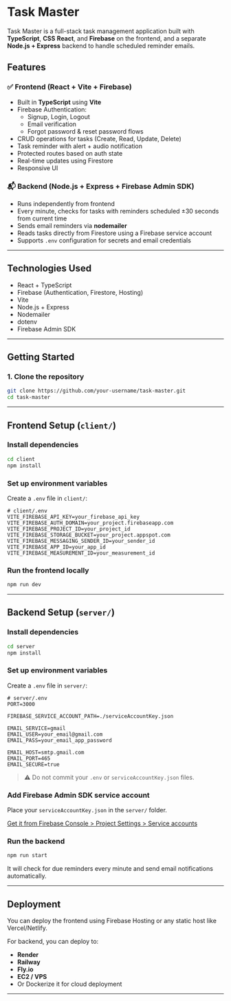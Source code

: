 # Task Master

Task Master is a full-stack task management application built with **TypeScript**, **CSS** **React**, and **Firebase** on the frontend, and a separate **Node.js + Express** backend to handle scheduled reminder emails.

## Features

### ✅ Frontend (React + Vite + Firebase)
- Built in **TypeScript** using **Vite**
- Firebase Authentication:
  - Signup, Login, Logout
  - Email verification
  - Forgot password & reset password flows
- CRUD operations for tasks (Create, Read, Update, Delete)
- Task reminder with alert + audio notification
- Protected routes based on auth state
- Real-time updates using Firestore
- Responsive UI

### 📬 Backend (Node.js + Express + Firebase Admin SDK)
- Runs independently from frontend
- Every minute, checks for tasks with reminders scheduled ±30 seconds from current time
- Sends email reminders via **nodemailer**
- Reads tasks directly from Firestore using a Firebase service account
- Supports `.env` configuration for secrets and email credentials

---

## Technologies Used

- React + TypeScript
- Firebase (Authentication, Firestore, Hosting)
- Vite
- Node.js + Express
- Nodemailer
- dotenv
- Firebase Admin SDK

---

## Getting Started

### 1. Clone the repository

```bash
git clone https://github.com/your-username/task-master.git
cd task-master
```

---

## Frontend Setup (`client/`)

### Install dependencies

```bash
cd client
npm install
```

### Set up environment variables

Create a `.env` file in `client/`:

```env
# client/.env
VITE_FIREBASE_API_KEY=your_firebase_api_key
VITE_FIREBASE_AUTH_DOMAIN=your_project.firebaseapp.com
VITE_FIREBASE_PROJECT_ID=your_project_id
VITE_FIREBASE_STORAGE_BUCKET=your_project.appspot.com
VITE_FIREBASE_MESSAGING_SENDER_ID=your_sender_id
VITE_FIREBASE_APP_ID=your_app_id
VITE_FIREBASE_MEASUREMENT_ID=your_measurement_id
```

### Run the frontend locally

```bash
npm run dev
```

---

## Backend Setup (`server/`)

### Install dependencies

```bash
cd server
npm install
```

### Set up environment variables

Create a `.env` file in `server/`:

```env
# server/.env
PORT=3000

FIREBASE_SERVICE_ACCOUNT_PATH=./serviceAccountKey.json

EMAIL_SERVICE=gmail
EMAIL_USER=your_email@gmail.com
EMAIL_PASS=your_email_app_password

EMAIL_HOST=smtp.gmail.com
EMAIL_PORT=465
EMAIL_SECURE=true
```

> ⚠️ Do not commit your `.env` or `serviceAccountKey.json` files.

### Add Firebase Admin SDK service account

Place your `serviceAccountKey.json` in the `server/` folder.

[Get it from Firebase Console > Project Settings > Service accounts](https://console.firebase.google.com/)

### Run the backend

```bash
npm run start
```

It will check for due reminders every minute and send email notifications automatically.

---

## Deployment

You can deploy the frontend using Firebase Hosting or any static host like Vercel/Netlify.

For backend, you can deploy to:

* **Render**
* **Railway**
* **Fly.io**
* **EC2 / VPS**
* Or Dockerize it for cloud deployment

---


